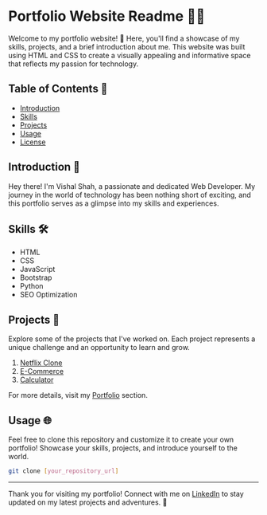 # Portfolio Website Readme 👨‍💻

Welcome to my portfolio website! 🚀 Here, you'll find a showcase of my skills, projects, and a brief introduction about me. This website was built using HTML and CSS to create a visually appealing and informative space that reflects my passion for technology.

## Table of Contents 📑

- [Introduction](#introduction)
- [Skills](#skills)
- [Projects](#projects)
- [Usage](#usage)
- [License](#license)

## Introduction 👋

Hey there! I'm Vishal Shah, a passionate and dedicated Web Developer. My journey in the world of technology has been nothing short of exciting, and this portfolio serves as a glimpse into my skills and experiences.

## Skills 🛠️

- HTML
- CSS
- JavaScript
- Bootstrap
- Python
- SEO Optimization 

## Projects 🚧

Explore some of the projects that I've worked on. Each project represents a unique challenge and an opportunity to learn and grow.

1. [Netflix Clone](https://streamnetflix.netlify.app/) 
2. [E-Commerce](https://kickeastore.netlify.app/) 
3. [Calculator](https://calculatorwizard.netlify.app/) 

For more details, visit my [Portfolio](https://shahvishalportfolio.netlify.app/) section.

## Usage 🌐

Feel free to clone this repository and customize it to create your own portfolio! Showcase your skills, projects, and introduce yourself to the world.

```bash
git clone [your_repository_url]
```

---

Thank you for visiting my portfolio! Connect with me on [LinkedIn](https://www.linkedin.com/in/vishal-shah-256204238/) to stay updated on my latest projects and adventures. 🚀
